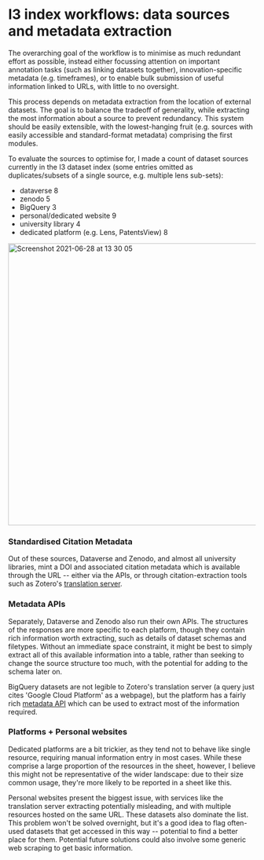 # I3 index workflows: data sources and metadata extraction

The overarching goal of the workflow is to minimise as much redundant effort as possible, instead either focussing attention on important annotation tasks (such as linking datasets together), innovation-specific metadata (e.g. timeframes), or to enable bulk submission of useful information linked to URLs, with little to no oversight.

This process depends on metadata extraction from the location of external datasets. The goal is to balance the tradeoff of generality, while extracting the most information about a source to prevent redundancy. This system should be easily extensible, with the lowest-hanging fruit (e.g. sources with easily accessible and standard-format metadata) comprising the first modules.

To evaluate the sources to optimise for, I made a count of dataset sources currently in the I3 dataset index (some entries omitted as duplicates/subsets of a single source, e.g. multiple lens sub-sets):

* dataverse 8
* zenodo 5
* BigQuery 3
* personal/dedicated website 9
* university library 4
* dedicated platform (e.g. Lens, PatentsView) 8

<img width="574" alt="Screenshot 2021-06-28 at 13 30 05" src="https://user-images.githubusercontent.com/16444898/123645236-12258780-d81e-11eb-9b35-add5e4537cd1.png">

### Standardised Citation Metadata

Out of these sources, Dataverse and Zenodo, and almost all university libraries, mint a DOI and associated citation metadata which is available through the URL -- either via the APIs, or through citation-extraction tools such as Zotero's [translation server](https://github.com/zotero/translation-server).

### Metadata APIs

Separately, Dataverse and Zenodo also run their own APIs. The structures of the responses are more specific to each platform, though they contain rich information worth extracting, such as details of dataset schemas and filetypes. Without an immediate space constraint, it might be best to simply extract all of this available information into a table, rather than seeking to change the source structure too much, with the potential for adding to the schema later on.

BigQuery datasets are not legible to Zotero's translation server (a query just cites 'Google Cloud Platform' as a webpage), but the platform has a fairly rich [metadata API](https://cloud.google.com/bigquery/docs/dataset-metadata) which can be used to extract most of the information required.

### Platforms + Personal websites

Dedicated platforms are a bit trickier, as they tend not to behave like single resource, requiring manual information entry in most cases. While these comprise a large proportion of the resources in the sheet, however, I believe this might not be representative of the wider landscape: due to their size common usage, they're more likely to be reported in a sheet like this.

Personal websites present the biggest issue, with services like the translation server extracting potentially misleading, and with multiple resources hosted on the same URL. These datasets also dominate the list. This problem won't be solved overnight, but it's a good idea to flag often-used datasets that get accessed in this way -- potential to find a better place for them. Potential future solutions could also involve some generic web scraping to get basic information.
